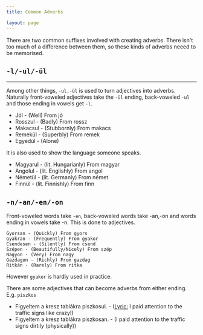 ```yaml
---
title: Common Adverbs

layout: page
---
```


There are two common suffixes involved with creating adverbs. There isn't too much of a difference between them, so these kinds of adverbs neeed to be memorised.

## `-l/-ul/-ül`
---

Among other things, `-ul,-ül` is used to turn adjectives into adverbs. Naturally front-voweled adjectives take the `-ül` ending, back-voweled `-ul` and those ending in vowels get `-l`.

* Jól - (Well) From jó
* Rosszul - (Badly) From rossz
* Makacsul - (Stubbornly) From makacs
* Remekül - (Superbly) From remek
* Egyedül - (Alone)

It is also used to show the language someone speaks.

* Magyarul - (lit. Hungarianly) From magyar
* Angolul - (lit. Englishly) From angol
* Németül - (lit. Germanly) From német
* Finnül - (lit. Finnishly) From finn

## `-n/-an/-en/-on`

Front-voweled words take `-en`, back-voweled words take -an,-on and words ending in vowels take -n. This is done to adjectives.

    Gyorsan - (Quickly) From gyors
    Gyakran - (Frequently) From gyakor 
    Csendesen - (Silently) From csend
    Szépen - (Beautifully/Nicely) From szép
    Nagyon - (Very) From nagy
    Gazdagon - (Richly) From gazdag
    Ritkán - (Rarely) From ritka

However `gyakor` is hardly used in practice.

There are some adjectives that can become adverbs from either ending. E.g. `piszkos`

* Figyeltem a kresz tablákra piszkosul. - ([Lyric:](http://www.zeneszoveg.hu/dalszoveg/105413/pamkutya/luis-fonsi---despacito-parodia-zeneszoveg.html) I paid attention to the traffic signs like crazy!)
* Figyeltem a kresz tablákra piszkosan. - (I paid attention to the traffic signs dirtily (physically))
